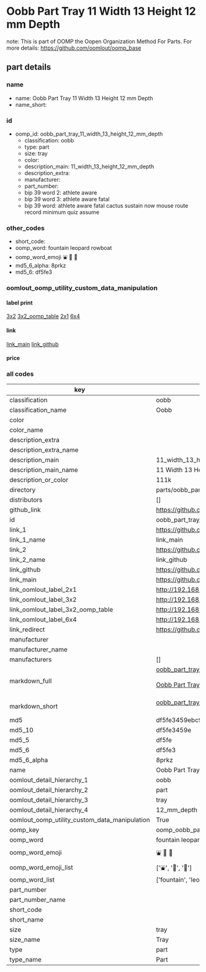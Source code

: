 # Oobb Part Tray 11 Width 13 Height 12 mm Depth  

note: This is part of OOMP the Oopen Organization Method For Parts. For more details: https://github.com/oomlout/oomp_base

##  part details
  







### name
* name: Oobb Part Tray 11 Width 13 Height 12 mm Depth
* name_short: 
### id
* oomp_id: oobb_part_tray_11_width_13_height_12_mm_depth
  * classification: oobb
  * type: part
  * size: tray
  * color: 
  * description_main: 11_width_13_height_12_mm_depth
  * description_extra: 
  * manufacturer: 
  * part_number: 
  * bip 39 word 2: athlete aware
  * bip 39 word 3: athlete aware fatal
  * bip 39 word: athlete aware fatal cactus sustain now mouse route record minimum quiz assume

### other_codes
* short_code: 
* oomp_word: fountain leopard rowboat
* oomp_word_emoji :fountain: :leopard: :rowboat:
* md5_6_alpha: 8prkz
* md5_6: df5fe3






### oomlout_oomp_utility_custom_data_manipulation
#### label print
[3x2](http://192.168.1.245:1112/?label=oomp%208prkz)
[3x2_oomp_table](http://192.168.1.108:1112/?label=oomp%208prkz)
[2x1](http://192.168.1.242:1112/?label=oomp%208prkz)
[6x4](http://192.168.1.55:1112/?label=oomp%208prkz)    

#### link

[link_main](https://github.com/oomlout/oomlout_oomp_version_1_messy/tree/main/parts/oobb_part_tray_11_width_13_height_12_mm_depth) [link_github](https://github.com/oomlout/oomlout_oomp_version_1_messy/tree/main/parts/oobb_part_tray_11_width_13_height_12_mm_depth)                             

#### price







### all codes 
| key | value |  
| --- | --- |  
| classification | oobb |  
| classification_name | Oobb |  
| color |  |  
| color_name |  |  
| description_extra |  |  
| description_extra_name |  |  
| description_main | 11_width_13_height_12_mm_depth |  
| description_main_name | 11 Width 13 Height 12 mm Depth |  
| description_or_color | 111k |  
| directory | parts/oobb_part_tray_11_width_13_height_12_mm_depth |  
| distributors | [] |  
| github_link | https://github.com/oomlout/oomlout_oomp_part_src/tree/main/parts/oobb_part_tray_11_width_13_height_12_mm_depth |  
| id | oobb_part_tray_11_width_13_height_12_mm_depth |  
| link_1 | https://github.com/oomlout/oomlout_oomp_version_1_messy/tree/main/parts/oobb_part_tray_11_width_13_height_12_mm_depth |  
| link_1_name | link_main |  
| link_2 | https://github.com/oomlout/oomlout_oomp_version_1_messy/tree/main/parts/oobb_part_tray_11_width_13_height_12_mm_depth |  
| link_2_name | link_github |  
| link_github | https://github.com/oomlout/oomlout_oomp_version_1_messy/tree/main/parts/oobb_part_tray_11_width_13_height_12_mm_depth |  
| link_main | https://github.com/oomlout/oomlout_oomp_version_1_messy/tree/main/parts/oobb_part_tray_11_width_13_height_12_mm_depth |  
| link_oomlout_label_2x1 | http://192.168.1.242:1112/?label=oomp%208prkz |  
| link_oomlout_label_3x2 | http://192.168.1.245:1112/?label=oomp%208prkz |  
| link_oomlout_label_3x2_oomp_table | http://192.168.1.108:1112/?label=oomp%208prkz |  
| link_oomlout_label_6x4 | http://192.168.1.55:1112/?label=oomp%208prkz |  
| link_redirect | https://github.com/oomlout/oomlout_oomp_version_1_messy/tree/main/parts/oobb_part_tray_11_width_13_height_12_mm_depth |  
| manufacturer |  |  
| manufacturer_name |  |  
| manufacturers | [] |  
| markdown_full | [oobb_part_tray_11_width_13_height_12_mm_depth](none)<br>[](none)<br>[Oobb Part Tray 11 Width 13 Height 12 Mm Depth](none)<br><br> |  
| markdown_short | [oobb_part_tray_11_width_13_height_12_mm_depth](none)<br><br> |  
| md5 | df5fe3459ebc92165ced7200a7041071 |  
| md5_10 | df5fe3459e |  
| md5_5 | df5fe |  
| md5_6 | df5fe3 |  
| md5_6_alpha | 8prkz |  
| name | Oobb Part Tray 11 Width 13 Height 12 mm Depth |  
| oomlout_detail_hierarchy_1 | oobb |  
| oomlout_detail_hierarchy_2 | part |  
| oomlout_detail_hierarchy_3 | tray |  
| oomlout_detail_hierarchy_4 | 12_mm_depth |  
| oomlout_oomp_utility_custom_data_manipulation | True |  
| oomp_key | oomp_oobb_part_tray_11_width_13_height_12_mm_depth |  
| oomp_word | fountain leopard rowboat |  
| oomp_word_emoji | :fountain: :leopard: :rowboat: |  
| oomp_word_emoji_list | [':fountain:', ':leopard:', ':rowboat:'] |  
| oomp_word_list | ['fountain', 'leopard', 'rowboat'] |  
| part_number |  |  
| part_number_name |  |  
| short_code |  |  
| short_name |  |  
| size | tray |  
| size_name | Tray |  
| type | part |  
| type_name | Part |  
